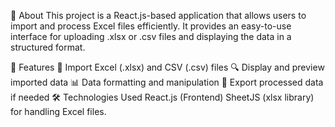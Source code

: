 📝 About
This project is a React.js-based application that allows users to import and process Excel files efficiently. It provides an easy-to-use interface for uploading .xlsx or .csv files and displaying the data in a structured format.

🚀 Features
📂 Import Excel (.xlsx) and CSV (.csv) files
🔍 Display and preview imported data
📊 Data formatting and manipulation
💾 Export processed data if needed
🛠️ Technologies Used
React.js (Frontend)
SheetJS (xlsx library) for handling Excel files.
